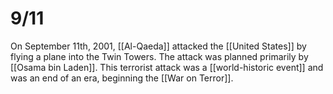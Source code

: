 # 9/11

On September 11th, 2001, [[Al-Qaeda]] attacked the [[United States]] by flying a plane into the Twin Towers. The attack was planned primarily by [[Osama bin Laden]]. This terrorist attack was a [[world-historic event]] and was an end of an era, beginning the [[War on Terror]].
